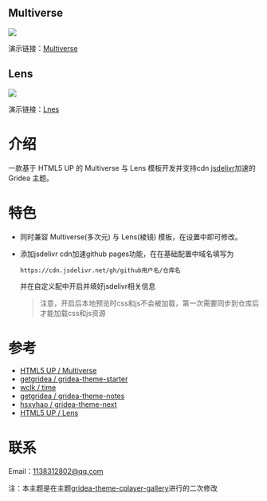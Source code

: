 ## Multiverse

![](https://cdn.jsdelivr.net/gh/lifealsoisgg/gridea-theme-Multiverse&Lens/images/multiverse.jpg)

演示链接：[Multiverse](https://lifealsoisgg.github.io/photos.lifeisgg.online)

## Lens

![](https://cdn.jsdelivr.net/gh/lifealsoisgg/gridea-theme-Multiverse&Lens/images/lens.jpg)

演示链接：[Lnes](https://lifealsoisgg.github.io/demo.photos)

# 介绍

一款基于 HTML5 UP 的 Multiverse 与 Lens 模板开发并支持cdn [jsdelivr](https://www.jsdelivr.com/)加速的Gridea 主题。

# 特色
- 同时兼容 Multiverse(多次元) 与 Lens(棱镜) 模板，在设置中即可修改。

- 添加jsdelivr cdn加速github pages功能，在在基础配置中域名填写为

  ```
  https://cdn.jsdelivr.net/gh/github用户名/仓库名
  ```

  并在自定义配中开启并填好jsdelivr相关信息

  > 注意，开启后本地预览时css和js不会被加载，第一次需要同步到仓库后才能加载css和js资源

# 参考
- [HTML5 UP / Multiverse](https://html5up.net/multiverse)
- [getgridea / gridea-theme-starter](https://github.com/getgridea/gridea-theme-starter)
- [wclk / time](https://github.com/wclk/time)
- [getgridea / gridea-theme-notes](https://github.com/getgridea/gridea-theme-notes)
- [hsxyhao / gridea-theme-next](https://github.com/hsxyhao/gridea-theme-next)
- [HTML5 UP / Lens](https://html5up.net/lens)

# 联系

Email：1138312802@qq.com



注：本主题是在主题[gridea-theme-cplayer-gallery](https://github.com/CPlayer-CN/gridea-theme-cplayer-gallery)进行的二次修改